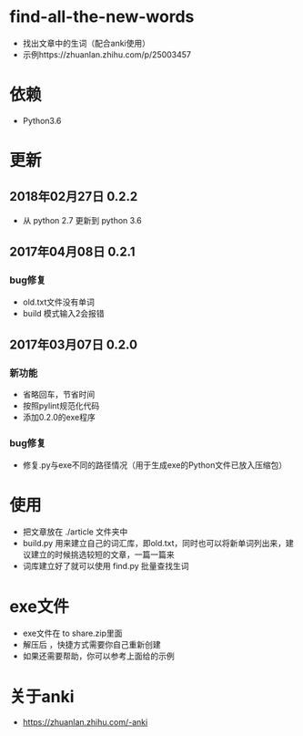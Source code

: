 # find-all-the-new-words
- 找出文章中的生词（配合anki使用）
- 示例https://zhuanlan.zhihu.com/p/25003457

# 依赖
- Python3.6


# 更新
## 2018年02月27日 0.2.2
- 从 python 2.7 更新到 python 3.6
## 2017年04月08日 0.2.1
### bug修复
- old.txt文件没有单词
- build 模式输入2会报错

## 2017年03月07日 0.2.0
### 新功能
- 省略回车，节省时间
- 按照pylint规范化代码
- 添加0.2.0的exe程序
### bug修复
- 修复.py与exe不同的路径情况（用于生成exe的Python文件已放入压缩包）


# 使用
- 把文章放在 ./article 文件夹中 
- build.py 用来建立自己的词汇库，即old.txt，同时也可以将新单词列出来，建议建立的时候挑选较短的文章，一篇一篇来 
- 词库建立好了就可以使用 find.py 批量查找生词 

# exe文件
- exe文件在 to share.zip里面
- 解压后 ，快捷方式需要你自己重新创建
- 如果还需要帮助，你可以参考上面给的示例

# 关于anki
- https://zhuanlan.zhihu.com/-anki

